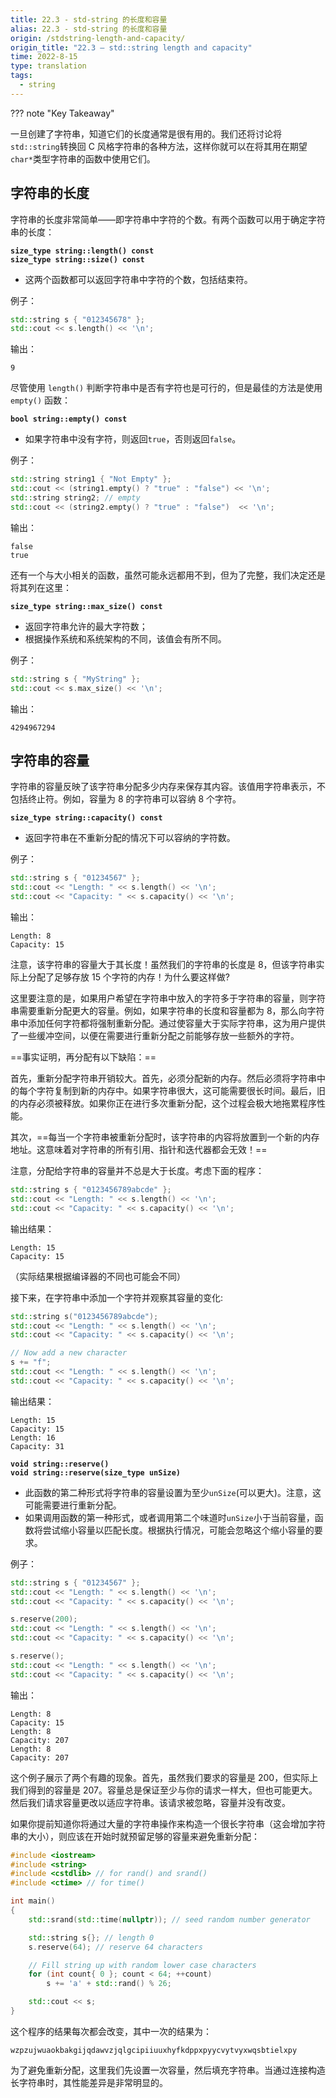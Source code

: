 ```yaml
---
title: 22.3 - std-string 的长度和容量
alias: 22.3 - std-string 的长度和容量
origin: /stdstring-length-and-capacity/
origin_title: "22.3 — std::string length and capacity"
time: 2022-8-15
type: translation
tags:
  - string
---
```


??? note "Key Takeaway"

一旦创建了字符串，知道它们的长度通常是很有用的。我们还将讨论将`std::string`转换回 C 风格字符串的各种方法，这样你就可以在将其用在期望`char*`类型字符串的函数中使用它们。

## 字符串的长度

字符串的长度非常简单——即字符串中字符的个数。有两个函数可以用于确定字符串的长度：

**`size_type string::length() const`**  
**`size_type string::size() const`**

- 这两个函数都可以返回字符串中字符的个数，包括结束符。

例子：

```cpp
std::string s { "012345678" };
std::cout << s.length() << '\n';
```

输出：

```
9
```

尽管使用 `length()` 判断字符串中是否有字符也是可行的，但是最佳的方法是使用 `empty()` 函数：

**`bool string::empty() const`**

- 如果字符串中没有字符，则返回`true`，否则返回`false`。

例子：

```cpp
std::string string1 { "Not Empty" };
std::cout << (string1.empty() ? "true" : "false") << '\n';
std::string string2; // empty
std::cout << (string2.empty() ? "true" : "false")  << '\n';
```

输出：

```
false
true
```

还有一个与大小相关的函数，虽然可能永远都用不到，但为了完整，我们决定还是将其列在这里：

**`size_type string::max_size() const`**

- 返回字符串允许的最大字符数；
- 根据操作系统和系统架构的不同，该值会有所不同。

例子：

```cpp
std::string s { "MyString" };
std::cout << s.max_size() << '\n';
```

输出：

```
4294967294
```

## 字符串的容量

字符串的容量反映了该字符串分配多少内存来保存其内容。该值用字符串表示，不包括终止符。例如，容量为 8 的字符串可以容纳 8 个字符。

**`size_type string::capacity() const`**

- 返回字符串在不重新分配的情况下可以容纳的字符数。

例子：

```cpp
std::string s { "01234567" };
std::cout << "Length: " << s.length() << '\n';
std::cout << "Capacity: " << s.capacity() << '\n';
```

输出：

```
Length: 8
Capacity: 15
```

注意，该字符串的容量大于其长度！虽然我们的字符串的长度是 8，但该字符串实际上分配了足够存放 15 个字符的内存！为什么要这样做?

这里要注意的是，如果用户希望在字符串中放入的字符多于字符串的容量，则字符串需要重新分配更大的容量。例如，如果字符串的长度和容量都为 8，那么向字符串中添加任何字符都将强制重新分配。通过使容量大于实际字符串，这为用户提供了一些缓冲空间，以便在需要进行重新分配之前能够存放一些额外的字符。

==事实证明，再分配有以下缺陷：==

首先，重新分配字符串开销较大。首先，必须分配新的内存。然后必须将字符串中的每个字符复制到新的内存中。如果字符串很大，这可能需要很长时间。最后，旧的内存必须被释放。如果你正在进行多次重新分配，这个过程会极大地拖累程序性能。

其次，==每当一个字符串被重新分配时，该字符串的内容将放置到一个新的内存地址。这意味着对字符串的所有引用、指针和迭代器都会无效！==

注意，分配给字符串的容量并不总是大于长度。考虑下面的程序：

```cpp
std::string s { "0123456789abcde" };
std::cout << "Length: " << s.length() << '\n';
std::cout << "Capacity: " << s.capacity() << '\n';
```

输出结果：

```
Length: 15
Capacity: 15
```

（实际结果根据编译器的不同也可能会不同）

接下来，在字符串中添加一个字符并观察其容量的变化:

```cpp
std::string s("0123456789abcde");
std::cout << "Length: " << s.length() << '\n';
std::cout << "Capacity: " << s.capacity() << '\n';

// Now add a new character
s += "f";
std::cout << "Length: " << s.length() << '\n';
std::cout << "Capacity: " << s.capacity() << '\n';
```

输出结果：

```
Length: 15
Capacity: 15
Length: 16
Capacity: 31
```

**`void string::reserve()`**  
**`void string::reserve(size_type unSize)`**

- 此函数的第二种形式将字符串的容量设置为至少`unSize`(可以更大)。注意，这可能需要进行重新分配。
- 如果调用函数的第一种形式，或者调用第二个味道时`unSize`小于当前容量，函数将尝试缩小容量以匹配长度。根据执行情况，可能会忽略这个缩小容量的要求。

例子：

```cpp
std::string s { "01234567" };
std::cout << "Length: " << s.length() << '\n';
std::cout << "Capacity: " << s.capacity() << '\n';

s.reserve(200);
std::cout << "Length: " << s.length() << '\n';
std::cout << "Capacity: " << s.capacity() << '\n';

s.reserve();
std::cout << "Length: " << s.length() << '\n';
std::cout << "Capacity: " << s.capacity() << '\n';
```

输出：

```
Length: 8
Capacity: 15
Length: 8
Capacity: 207
Length: 8
Capacity: 207
```

这个例子展示了两个有趣的现象。首先，虽然我们要求的容量是 200，但实际上我们得到的容量是 207。容量总是保证至少与你的请求一样大，但也可能更大。然后我们请求容量更改以适应字符串。该请求被忽略，容量并没有改变。

如果你提前知道你将通过大量的字符串操作来构造一个很长字符串（这会增加字符串的大小），则应该在开始时就预留足够的容量来避免重新分配：

```cpp
#include <iostream>
#include <string>
#include <cstdlib> // for rand() and srand()
#include <ctime> // for time()

int main()
{
    std::srand(std::time(nullptr)); // seed random number generator

    std::string s{}; // length 0
    s.reserve(64); // reserve 64 characters

    // Fill string up with random lower case characters
    for (int count{ 0 }; count < 64; ++count)
        s += 'a' + std::rand() % 26;

    std::cout << s;
}
```

这个程序的结果每次都会改变，其中一次的结果为：

```
wzpzujwuaokbakgijqdawvzjqlgcipiiuuxhyfkdppxpyycvytvyxwqsbtielxpy
```

为了避免重新分配，这里我们先设置一次容量，然后填充字符串。当通过连接构造长字符串时，其性能差异是非常明显的。
